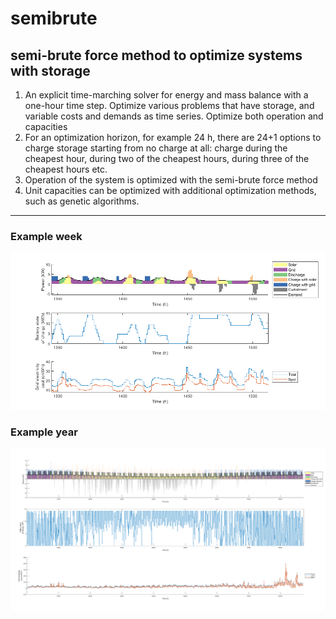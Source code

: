 # semibrute
## semi-brute force method to optimize systems with storage
1. An explicit time-marching solver for energy and mass balance with a one-hour time step. Optimize various problems that have storage, and variable costs and demands as time series. Optimize both operation and capacities
2. For an optimization horizon, for example 24 h, there are 24+1 options to charge storage starting from no charge at all: charge during the cheapest hour, during two of the cheapest hours, during three of the cheapest hours etc.
3. Operation of the system is optimized with the semi-brute force method
4. Unit capacities can be optimized with additional optimization methods, such as genetic algorithms. 

---
### Example week

![example week](figures/week1.png)

### Example year
![example week](figures/year1.png)
